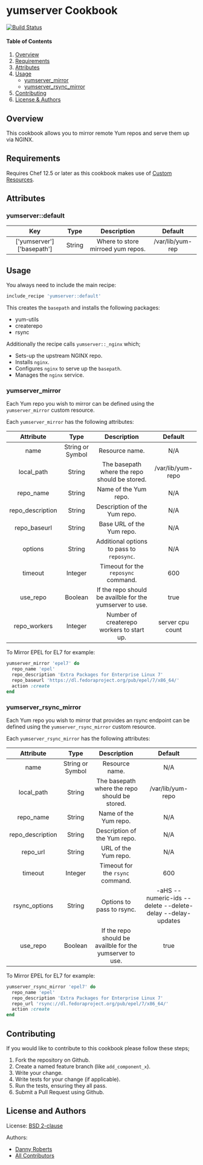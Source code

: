 # yumserver Cookbook
[![Build Status](https://travis-ci.org/kemra102/yumserver-cookbook.svg?branch=master)](https://travis-ci.org/kemra102/yumserver-cookbook)

#### Table of Contents

1. [Overview](#overview)
2. [Requirements](#requirements)
3. [Attributes](#attributes)
4. [Usage](#usage)
    * [yumserver_mirror](#yumserver_mirror)
    * [yumserver_rsync_mirror](#yumserver_rsync_mirror)
5. [Contributing](#contributing)
6. [License & Authors](#license-and-authors)

## Overview

This cookbook allows you to mirror remote Yum repos and serve them up via NGINX.

## Requirements

Requires Chef 12.5 or later as this cookbook makes use of [Custom Resources](https://www.chef.io/blog/2015/10/08/chef-client-12-5-released/).

## Attributes

### yumserver::default
| Key                       | Type    | Description                                | Default          |
|:-------------------------:|:-------:|:------------------------------------------:|:----------------:|
| ['yumserver']['basepath'] | String  | Where to store mirroed yum repos.          | /var/lib/yum-rep |

## Usage

You always need to include the main recipe:

```ruby
include_recipe 'yumserver::default'
```

This creates the `basepath` and installs the following packages:

* yum-utils
* createrepo
* rsync

Additionally the recipe calls `yumserver::_nginx` which;

* Sets-up the upstream NGINX repo.
* Installs `nginx`.
* Configures `nginx` to serve up the `basepath`.
* Manages the `nginx` service.

### yumserver_mirror

Each Yum repo you wish to mirror can be defined using the `yumserver_mirror` custom resource.

Each `yumserver_mirror` has the following attributes:

| Attribute        | Type             | Description                                              | Default           |
|:----------------:|:----------------:|:--------------------------------------------------------:|:-----------------:|
| name             | String or Symbol | Resource name.                                           | N/A               |
| local_path       | String           | The basepath where the repo should be stored.            | /var/lib/yum-repo |
| repo_name        | String           | Name of the Yum repo.                                    | N/A               |
| repo_description | String           | Description of the Yum repo.                             | N/A               |
| repo_baseurl     | String           | Base URL of the Yum repo.                                | N/A               |
| options          | String           | Additional options to pass to `reposync`.                | N/A               |
| timeout          | Integer          | Timeout for the `reposync` command.                      | 600               |
| use_repo         | Boolean          | If the repo should be availble for the yumserver to use. | true              |
| repo_workers     | Integer          | Number of createrepo workers to start up.                | server cpu count  |

To Mirror EPEL for EL7 for example:

```ruby
yumserver_mirror 'epel7' do
  repo_name 'epel'
  repo_description 'Extra Packages for Enterprise Linux 7'
  repo_baseurl 'https://dl.fedoraproject.org/pub/epel/7/x86_64/'
  action :create
end
```

### yumserver_rsync_mirror

Each Yum repo you wish to mirror that provides an rsync endpoint can be defined using the `yumserver_rsync_mirror` custom resource.

Each `yumserver_rsync_mirror` has the following attributes:

| Attribute        | Type             | Description                                              | Default                                                    |
|:----------------:|:----------------:|:--------------------------------------------------------:|:----------------------------------------------------------:|
| name             | String or Symbol | Resource name.                                           | N/A                                                        |
| local_path       | String           | The basepath where the repo should be stored.            | /var/lib/yum-repo                                          |
| repo_name        | String           | Name of the Yum repo.                                    | N/A                                                        |
| repo_description | String           | Description of the Yum repo.                             | N/A                                                        |
| repo_url         | String           | URL of the Yum repo.                                     | N/A                                                        |
| timeout          | Integer          | Timeout for the `rsync` command.                         | 600                                                        |
| rsync_options    | String           | Options to pass to rsync.                                | -aHS --numeric-ids --delete --delete-delay --delay-updates |
| use_repo         | Boolean          | If the repo should be availble for the yumserver to use. | true                                                       |

To Mirror EPEL for EL7 for example:

```ruby
yumserver_rsync_mirror 'epel7' do
  repo_name 'epel'
  repo_description 'Extra Packages for Enterprise Linux 7'
  repo_url 'rsync://dl.fedoraproject.org/pub/epel/7/x86_64/'
  action :create
end
```

## Contributing

If you would like to contribute to this cookbook please follow these steps;

1. Fork the repository on Github.
2. Create a named feature branch (like `add_component_x`).
3. Write your change.
4. Write tests for your change (if applicable).
5. Run the tests, ensuring they all pass.
6. Submit a Pull Request using Github.

## License and Authors

License: [BSD 2-clause](https://tldrlegal.com/license/bsd-2-clause-license-\(freebsd\))

Authors:

  * [Danny Roberts](https://github.com/kemra102)
  * [All Contributors](https://github.com/kemra102/yumserver-cookbook/graphs/contributors)
